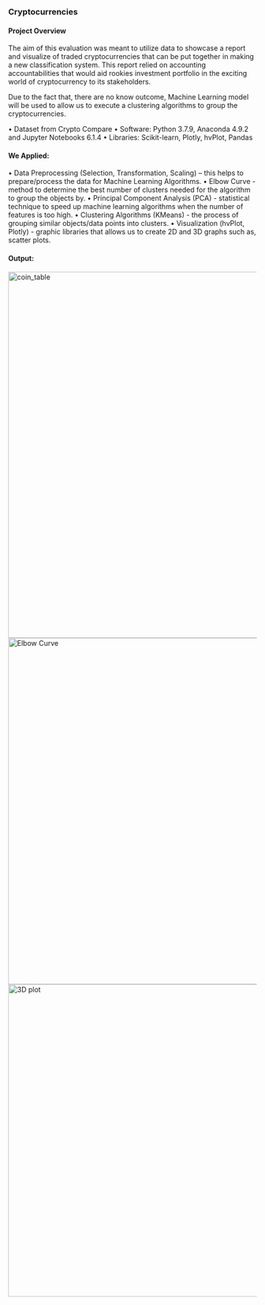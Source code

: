 ### Cryptocurrencies


#### Project Overview 

The aim of this evaluation was meant to utilize data to showcase a report and visualize of traded cryptocurrencies that can be put together in making a new classification system. This report relied on accounting accountabilities that would aid rookies investment portfolio in the exciting world of cryptocurrency to its stakeholders. 

Due to the fact that, there are no know outcome, Machine Learning model will be used to allow us to execute a clustering algorithms to group the cryptocurrencies.

•	Dataset from Crypto Compare
•	Software: Python 3.7.9, Anaconda 4.9.2 and Jupyter Notebooks 6.1.4
•	Libraries: Scikit-learn, Plotly, hvPlot, Pandas


#### We Applied:

•	Data Preprocessing (Selection, Transformation, Scaling) – this helps to prepare/process the data for Machine Learning Algorithms.
•	Elbow Curve - method to determine the best number of clusters needed for the algorithm to group the objects by.
•	Principal Component Analysis (PCA) - statistical technique to speed up machine learning algorithms when the number of features is too high.
•	Clustering Algorithms (KMeans) - the process of grouping similar objects/data points into clusters.
•	Visualization (hvPlot, Plotly) - graphic libraries that allows us to create 2D and 3D graphs such as, scatter plots.

#### Output:

<img width="742" alt="coin_table" src="https://user-images.githubusercontent.com/106555873/194721517-2e3506c6-277c-42d3-aae3-b1337746dc06.png">

<img width="702" alt="Elbow Curve" src="https://user-images.githubusercontent.com/106555873/194721565-272e44e1-ec39-48f3-baad-4aa3b5854578.png">

<img width="633" alt="3D plot" src="https://user-images.githubusercontent.com/106555873/194721574-edda6d40-276a-4aca-a696-61fb78eab5d5.png">



